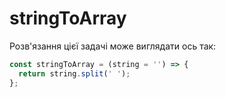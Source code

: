 # stringToArray

Розв'язання цієї задачі може виглядати ось так:

```js
const stringToArray = (string = '') => {
  return string.split(' ');
};
```
